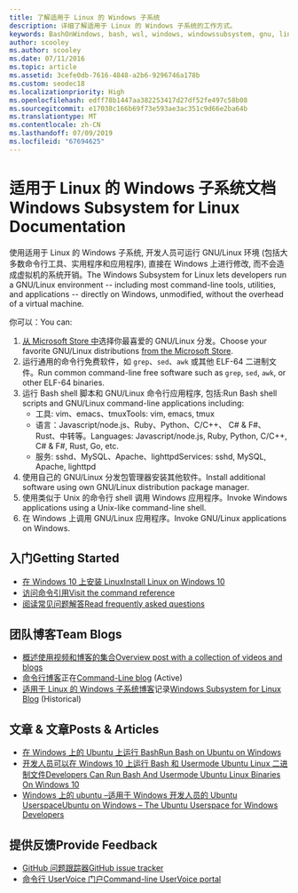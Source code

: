 ```yaml
---
title: 了解适用于 Linux 的 Windows 子系统
description: 详细了解适用于 Linux 的 Windows 子系统的工作方式。
keywords: BashOnWindows, bash, wsl, windows, windowssubsystem, gnu, linux
author: scooley
ms.author: scooley
ms.date: 07/11/2016
ms.topic: article
ms.assetid: 3cefe0db-7616-4848-a2b6-9296746a178b
ms.custom: seodec18
ms.localizationpriority: High
ms.openlocfilehash: edff78b1447aa382253417d27df52fe497c58b08
ms.sourcegitcommit: e17038c166b69f73e593ae3ac351c9d66e2ba64b
ms.translationtype: MT
ms.contentlocale: zh-CN
ms.lasthandoff: 07/09/2019
ms.locfileid: "67694625"
---
```

# <a name="windows-subsystem-for-linux-documentation"></a><span data-ttu-id="d6f0d-104">适用于 Linux 的 Windows 子系统文档</span><span class="sxs-lookup"><span data-stu-id="d6f0d-104">Windows Subsystem for Linux Documentation</span></span>

<span data-ttu-id="d6f0d-105">使用适用于 Linux 的 Windows 子系统, 开发人员可运行 GNU/Linux 环境 (包括大多数命令行工具、实用程序和应用程序), 直接在 Windows 上进行修改, 而不会造成虚拟机的系统开销。</span><span class="sxs-lookup"><span data-stu-id="d6f0d-105">The Windows Subsystem for Linux lets developers run a GNU/Linux environment -- including most command-line tools, utilities, and applications -- directly on Windows, unmodified, without the overhead of a virtual machine.</span></span>  

<span data-ttu-id="d6f0d-106">你可以：</span><span class="sxs-lookup"><span data-stu-id="d6f0d-106">You can:</span></span>

1. <span data-ttu-id="d6f0d-107">[从 Microsoft Store 中](https://aka.ms/wslstore)选择你最喜爱的 GNU/Linux 分发。</span><span class="sxs-lookup"><span data-stu-id="d6f0d-107">Choose your favorite GNU/Linux distributions [from the Microsoft Store](https://aka.ms/wslstore).</span></span>
1. <span data-ttu-id="d6f0d-108">运行通用的命令行免费软件，如 `grep`、`sed`、`awk` 或其他 ELF-64 二进制文件。</span><span class="sxs-lookup"><span data-stu-id="d6f0d-108">Run common command-line free software such as `grep`, `sed`, `awk`, or other ELF-64 binaries.</span></span> 
1. <span data-ttu-id="d6f0d-109">运行 Bash shell 脚本和 GNU/Linux 命令行应用程序, 包括:</span><span class="sxs-lookup"><span data-stu-id="d6f0d-109">Run Bash shell scripts and GNU/Linux command-line applications including:</span></span>  
    * <span data-ttu-id="d6f0d-110">工具: vim、emacs、tmux</span><span class="sxs-lookup"><span data-stu-id="d6f0d-110">Tools: vim, emacs, tmux</span></span>
    * <span data-ttu-id="d6f0d-111">语言：Javascript/node.js、Ruby、Python、C/C++、 C# & F#、Rust、中转等。</span><span class="sxs-lookup"><span data-stu-id="d6f0d-111">Languages: Javascript/node.js, Ruby, Python, C/C++, C# & F#, Rust, Go, etc.</span></span>
    * <span data-ttu-id="d6f0d-112">服务: sshd、MySQL、Apache、lighttpd</span><span class="sxs-lookup"><span data-stu-id="d6f0d-112">Services: sshd, MySQL, Apache, lighttpd</span></span>
1. <span data-ttu-id="d6f0d-113">使用自己的 GNU/Linux 分发包管理器安装其他软件。</span><span class="sxs-lookup"><span data-stu-id="d6f0d-113">Install additional software using own GNU/Linux distribution package manager.</span></span>
1. <span data-ttu-id="d6f0d-114">使用类似于 Unix 的命令行 shell 调用 Windows 应用程序。</span><span class="sxs-lookup"><span data-stu-id="d6f0d-114">Invoke Windows applications using a Unix-like command-line shell.</span></span>
1. <span data-ttu-id="d6f0d-115">在 Windows 上调用 GNU/Linux 应用程序。</span><span class="sxs-lookup"><span data-stu-id="d6f0d-115">Invoke GNU/Linux applications on Windows.</span></span>

## <a name="getting-started"></a><span data-ttu-id="d6f0d-116">入门</span><span class="sxs-lookup"><span data-stu-id="d6f0d-116">Getting Started</span></span>

* [<span data-ttu-id="d6f0d-117">在 Windows 10 上安装 Linux</span><span class="sxs-lookup"><span data-stu-id="d6f0d-117">Install Linux on Windows 10</span></span>](install-win10.md)
* [<span data-ttu-id="d6f0d-118">访问命令引用</span><span class="sxs-lookup"><span data-stu-id="d6f0d-118">Visit the command reference</span></span>](reference.md)
* [<span data-ttu-id="d6f0d-119">阅读常见问题解答</span><span class="sxs-lookup"><span data-stu-id="d6f0d-119">Read frequently asked questions</span></span>](faq.md)

## <a name="team-blogs"></a><span data-ttu-id="d6f0d-120">团队博客</span><span class="sxs-lookup"><span data-stu-id="d6f0d-120">Team Blogs</span></span>
*  [<span data-ttu-id="d6f0d-121">概述使用视频和博客的集合</span><span class="sxs-lookup"><span data-stu-id="d6f0d-121">Overview post with a collection of videos and blogs</span></span>](https://blogs.msdn.microsoft.com/commandline/learn-about-windows-console-and-windows-subsystem-for-linux-wsl/)
* <span data-ttu-id="d6f0d-122">[命令行博客](https://blogs.msdn.microsoft.com/commandline/)正在</span><span class="sxs-lookup"><span data-stu-id="d6f0d-122">[Command-Line blog](https://blogs.msdn.microsoft.com/commandline/) (Active)</span></span>
* <span data-ttu-id="d6f0d-123">[适用于 Linux 的 Windows 子系统博客](https://blogs.msdn.microsoft.com/wsl/)记录</span><span class="sxs-lookup"><span data-stu-id="d6f0d-123">[Windows Subsystem for Linux Blog](https://blogs.msdn.microsoft.com/wsl/) (Historical)</span></span>

## <a name="posts--articles"></a><span data-ttu-id="d6f0d-124">文章 & 文章</span><span class="sxs-lookup"><span data-stu-id="d6f0d-124">Posts & Articles</span></span>
* [<span data-ttu-id="d6f0d-125">在 Windows 上的 Ubuntu 上运行 Bash</span><span class="sxs-lookup"><span data-stu-id="d6f0d-125">Run Bash on Ubuntu on Windows</span></span>](https://blogs.windows.com/buildingapps/2016/03/30/run-bash-on-ubuntu-on-windows/)
* [<span data-ttu-id="d6f0d-126">开发人员可以在 Windows 10 上运行 Bash 和 Usermode Ubuntu Linux 二进制文件</span><span class="sxs-lookup"><span data-stu-id="d6f0d-126">Developers Can Run Bash And Usermode Ubuntu Linux Binaries On Windows 10</span></span>](https://www.hanselman.com/blog/DevelopersCanRunBashShellAndUsermodeUbuntuLinuxBinariesOnWindows10.aspx)
* [<span data-ttu-id="d6f0d-127">Windows 上的 ubuntu –适用于 Windows 开发人员的 Ubuntu Userspace</span><span class="sxs-lookup"><span data-stu-id="d6f0d-127">Ubuntu on Windows – The Ubuntu Userspace for Windows Developers</span></span>](https://insights.ubuntu.com/2016/03/30/ubuntu-on-windows-the-ubuntu-userspace-for-windows-developers/) 

## <a name="provide-feedback"></a><span data-ttu-id="d6f0d-128">提供反馈</span><span class="sxs-lookup"><span data-stu-id="d6f0d-128">Provide Feedback</span></span>
* [<span data-ttu-id="d6f0d-129">GitHub 问题跟踪器</span><span class="sxs-lookup"><span data-stu-id="d6f0d-129">GitHub issue tracker</span></span>](https://github.com/Microsoft/BashOnWindows/issues)
* [<span data-ttu-id="d6f0d-130">命令行 UserVoice 门户</span><span class="sxs-lookup"><span data-stu-id="d6f0d-130">Command-line UserVoice portal</span></span>](https://wpdev.uservoice.com/forums/266908-command-prompt-console-bash-on-ubuntu-on-windo/category/161892-bash)
